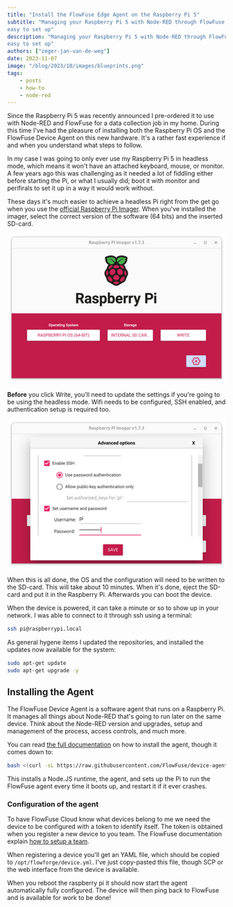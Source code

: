 ```yaml
---
title: "Install the FlowFuse Edge Agent on the Raspberry Pi 5"
subtitle: "Managing your Raspberry Pi 5 with Node-RED through FlowFuse is
easy to set up"
description: "Managing your Raspberry Pi 5 with Node-RED through FlowFuse is
easy to set up"
authors: ["zeger-jan-van-de-weg"]
date: 2023-11-07
image: "/blog/2023/10/images/blueprints.png"
tags:
    - posts
    - how-to
    - node-red
---
```


Since the Raspberry Pi 5 was recently announced I pre-ordered it to use with 
Node-RED and FlowFuse for a data collection job in my home. During this time I've had the pleasure of installing both the Raspberry Pi OS and the FlowFuse
Device Agent on this new hardware. It's a rather fast experience if and when you understand what steps to follow.

<!--more-->

In my case I was going to only ever use my Raspberry Pi 5 in headless mode, which
means it won't have an attached keyboard, mouse, or monitor. A few years ago this
was challenging as it needed a lot of fiddling either before starting the Pi, or
what I usually did; boot it with monitor and perifirals to set it up in a way it
would work without.

These days it's much easier to achieve a headless Pi right from the get go when
you use the [official Raspberry Pi Imager](https://www.raspberrypi.com/software/).
When you've installed the imager, select the correct version of the software
(64 bits) and the inserted SD-card.

![Flash Raspberry Pi OS on an SD-card](./images/raspberry-pi-5-flash-os.png)

**Before** you click Write, you'll need to update the settings if you're going
to be using the headless mode. Wifi needs to be configured, SSH enabled, and
authentication setup is required too.

![Configure RPi OS before flashing](./images/raspberry-pi-5-config-before-flash.png)

When this is all done, the OS and the configuration will need to be written to
the SD-card. This will take about 10 minutes. When it's done, eject the SD-card
and put it in the Raspberry Pi. Afterwards you can boot the device.

When the device is powered, it can take a minute or so to show up in your
network. I was able to connect to it through ssh using a terminal:

```sh
ssh pi@raspberrypi.local
```

As general hygene items I updated the repositories, and installed the updates now
available for the system:

```sh
sudo apt-get update
sudo apt-get upgrade -y
```

## Installing the Agent

The FlowFuse Device Agent is a software agent that runs on a Raspberry Pi. It manages
all things about Node-RED that's going to run later on the same device. Think
about the Node-RED version and upgrades, setup and management of the process,
access controls, and much more.

You can read [the full documentation](/docs/hardware/raspbian/) on how to
install the agent, though it comes down to:

```sh
bash <(curl -sL https://raw.githubusercontent.com/FlowFuse/device-agent/main/service/raspbian-install-device-agent.sh)
```

This installs a Node.JS runtime, the agent, and sets up the Pi to run the FlowFuse
agent every time it boots up, and restart it if it ever crashes.

### Configuration of the agent

To have FlowFuse Cloud know what devices belong to me we need the device to
be configured with a token to identify itself. The token is obtained when you
register a new device to you team. The FlowFuse documentation explain
[how to setup a team](/docs/user/introduction/#working-with-devices).

When registering a device you'll get an YAML file, which should be copied to
`/opt/flowforge/device.yml`. I've just copy-pasted this file, though SCP or the
web interface from the device is available.

When you reboot the raspberry pi it should now start the agent automatically fully configured. The device will then ping back to FlowFuse and is available
for work to be done!